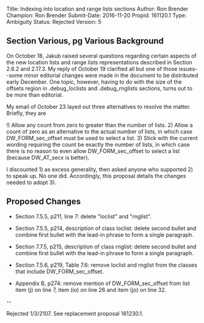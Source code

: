 Title:       Indexing into location and range lists sections
Author:      Ron Brender
Champion:    Ron Brender
Submit-Date: 2016-11-20
Propid:      161120.1
Type:        Ambiguity
Status:      Rejected
Version:     5

Section Various, pg Various
Background
----------

On October 18, Jakub raised several questions regarding certain 
aspects of the new location lists and range lists representations 
described in Section 2.6.2 and 2.17.3. My reply of October 19
clarified all but one of those issues--some minor editorial
changes were made in the document to be distributed early December. 
One topic, however, having to do with the size of the offsets 
region in .debug_loclists and .debug_rnglists sections, turns 
out to be more than editorial.

My email of October 23 layed out three alternatives to resolve
the matter. Briefly, they are

!) Allow any count from zero to greater than the number of lists.
2) Allow a count of zero as an alternative to the actual number
of lists, in which case DW_FORM_sec_offset must be used to select
a list.
3) Stick with the current wording requiring the count be exactly
the number of lists, in which case there is no reason to even
allow DW_FORM_sec_offset to select a list (because DW_AT_secx is 
better).

I discounted 1) as excess generality, then asked anyone who supported
2) to speak up. No one did. Accordingly, this proposal details
the changes needed to adopt 3).

Proposed Changes
----------------

- Section 7.5.5, p211, line 7: delete "loclist" and "rnglist".

- Section 7.5.5, p214, description of class loclist: delete second 
  bullet and combine first bullet with the lead-in phrase to form
  a single paragraph.
  
- Section 7.7.5, p215, description of class rnglist: delete second 
  bullet and combine first bullet with the lead-in phrase to form
  a single paragraph.
  
- Section 7.5.6, p219, Table 7.6: remove loclist and rnglist from
  the classes that include DW_FORM_sec_offset.
  
- Appendix B, p274: remove mention of DW_FORM_sec_offset from 
  list item (j) on line 7, item (io) on line 26 and item (jo) on
  line 32.
  


--

Rejected 1/3/2107.
See replacement proposal 161230.1.
